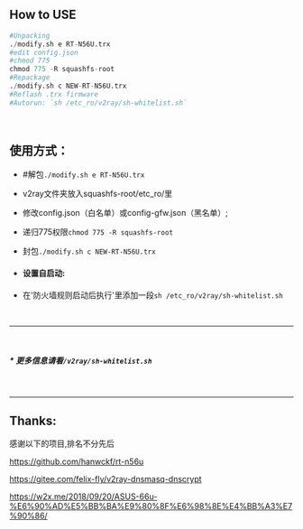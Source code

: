 ## How to USE

``` python
#Unpacking
./modify.sh e RT-N56U.trx
#edit config.json
#chmod 775
chmod 775 -R squashfs-root
#Repackage
./modify.sh c NEW-RT-N56U.trx
#Reflash .trx firmware
#Autorun: `sh /etc_ro/v2ray/sh-whitelist.sh`
```

<br>

## 使用方式：
* #解包`./modify.sh e RT-N56U.trx`

* v2ray文件夹放入squashfs-root/etc_ro/里
* 修改config.json（白名单）或config-gfw.json（黑名单）;
* 递归775权限`chmod 775 -R squashfs-root`
* 封包`./modify.sh c NEW-RT-N56U.trx`
* #### 设置自启动:
 * 在'防火墙规则启动后执行'里添加一段`sh /etc_ro/v2ray/sh-whitelist.sh`
 
<br>

-----------------------------

<br>


 
##### * 更多信息请看`/v2ray/sh-whitelist.sh`
  
 <br>
 
-------------
## Thanks:
感谢以下的项目,排名不分先后

https://github.com/hanwckf/rt-n56u

https://gitee.com/felix-fly/v2ray-dnsmasq-dnscrypt

https://w2x.me/2018/09/20/ASUS-66u-%E6%90%AD%E5%BB%BA%E9%80%8F%E6%98%8E%E4%BB%A3%E7%90%86/
